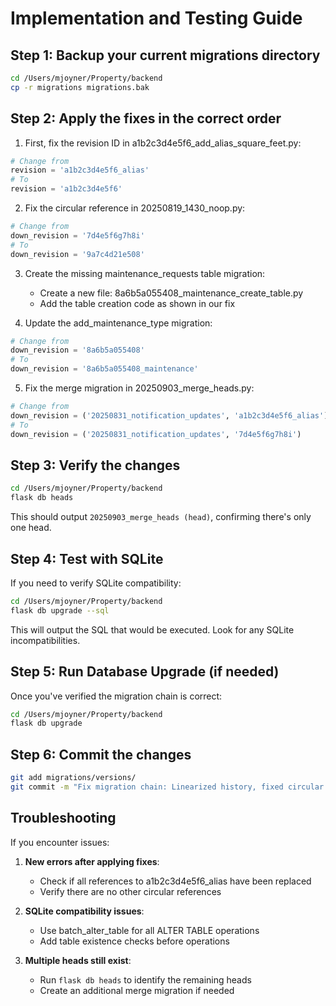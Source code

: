 # Implementation and Testing Guide

## Step 1: Backup your current migrations directory

```bash
cd /Users/mjoyner/Property/backend
cp -r migrations migrations.bak
```

## Step 2: Apply the fixes in the correct order

1. First, fix the revision ID in a1b2c3d4e5f6_add_alias_square_feet.py:

```python
# Change from
revision = 'a1b2c3d4e5f6_alias'
# To
revision = 'a1b2c3d4e5f6'
```

2. Fix the circular reference in 20250819_1430_noop.py:

```python
# Change from
down_revision = '7d4e5f6g7h8i'
# To
down_revision = '9a7c4d21e508'
```

3. Create the missing maintenance_requests table migration:
   - Create a new file: 8a6b5a055408_maintenance_create_table.py
   - Add the table creation code as shown in our fix

4. Update the add_maintenance_type migration:

```python
# Change from
down_revision = '8a6b5a055408'
# To
down_revision = '8a6b5a055408_maintenance'
```

5. Fix the merge migration in 20250903_merge_heads.py:

```python
# Change from
down_revision = ('20250831_notification_updates', 'a1b2c3d4e5f6_alias')
# To
down_revision = ('20250831_notification_updates', '7d4e5f6g7h8i')
```

## Step 3: Verify the changes

```bash
cd /Users/mjoyner/Property/backend
flask db heads
```

This should output `20250903_merge_heads (head)`, confirming there's only one head.

## Step 4: Test with SQLite

If you need to verify SQLite compatibility:

```bash
cd /Users/mjoyner/Property/backend
flask db upgrade --sql
```

This will output the SQL that would be executed. Look for any SQLite incompatibilities.

## Step 5: Run Database Upgrade (if needed)

Once you've verified the migration chain is correct:

```bash
cd /Users/mjoyner/Property/backend
flask db upgrade
```

## Step 6: Commit the changes

```bash
git add migrations/versions/
git commit -m "Fix migration chain: Linearized history, fixed circular references, added missing maintenance_requests table"
```

## Troubleshooting

If you encounter issues:

1. **New errors after applying fixes**:
   - Check if all references to a1b2c3d4e5f6_alias have been replaced
   - Verify there are no other circular references

2. **SQLite compatibility issues**:
   - Use batch_alter_table for all ALTER TABLE operations
   - Add table existence checks before operations

3. **Multiple heads still exist**:
   - Run `flask db heads` to identify the remaining heads
   - Create an additional merge migration if needed
